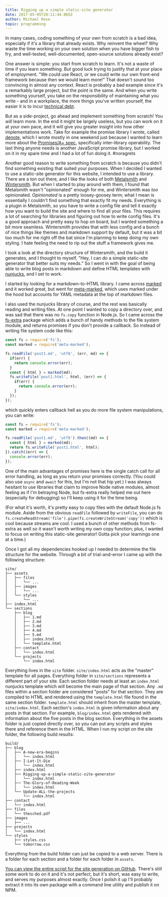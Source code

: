 ```yaml
---
title: Rigging up a simple static-site generator
date: 2017-05-05T20:11:44.065Z
author: Michael Rose
topic: programming
---
```


In many cases, coding something of your own from scratch is a bad idea, especially if it's a library that already exists. Why reinvent the wheel? Why waste the time working on your own solution when you have bigger fish to fry, and well-tested, well-documented, open-source solutions already exist?

One answer is simple: you start from scratch to learn. It's not a waste of time if you learn something. But good luck trying to justify that at your place of employment. "We could use React, or we could write our own front-end framework because then we would learn more!" That doesn't sound too convincing in almost any context. React is probably a bad example since it's a remarkably large project, but the point is the same. And when you write something yourself, you take on the responsibility of maintaining what you write - and in a workplace, the more things you've written yourself, the easier it is to incur [technical debt](https://en.wikipedia.org/wiki/Technical_debt).

But as a side-project, go ahead and implement something from scratch! You _will_ learn more. In the end it might be largely useless, but you can work on it at your own pace, and it will give you greater insight into how other implementations work. Take for example the promise library I wrote, called [denote](https://github.com/msrose/denote), which I wrote mostly in one weekend just because I wanted to learn more about the [Promises/A+ spec](https://promisesaplus.com/), specifically inter-library operability. The last thing anyone needs is another JavaScript promise library, but I worked on it in my spare time and I had a lot of fun doing it. #noragrets

Another good reason to write something from scratch is because you didn't find something existing that suited your purposes. When I decided I wanted to use a static-site generator for this website, I intended to use a library. There are a ton out there, and I like the looks of both [Metalsmith](http://www.metalsmith.io/) and [Wintersmith](http://wintersmith.io/). But when I started to play around with them, I found that Metalsmith wasn't "opinionated" enough for me, and Wintersmith was _too_ opinionated. _Opinionated_ is a pretty loosey-goosey term; what I mean is essentially I couldn't find something that exactly fit my needs. Everything is a plugin in Metalsmith, so you have to write a config file and tell it exactly how you want to build the site and where to find all your files. This requires a lot of searching for libraries and figuring out how to write config files. It's a good approach and pretty easy to hop on board, but I wanted something a bit more seamless. Wintersmith provides that with less config and a bunch of nice things like themes and markdown support by default, but it was a bit too much for me right off the bat since I'm planning to keep doing my own styling. I hate feeling the need to rip out the stuff a framework gives me.

I took a look at the directory structure of Wintersmith, and the build it generates, and I thought to myself, "Hey, I can do a simple static-site generator that better suits my needs." So I went in with the goal of being able to write blog posts in markdown and define HTML templates with [nunjucks](https://mozilla.github.io/nunjucks/), and I set to work.

I started by looking for a markdown-to-HTML library. I came across [marked](https://www.npmjs.com/package/marked) and it worked great, but went for [meta-marked](https://www.npmjs.com/package/meta-marked), which uses marked under the hood but accounts for YAML metadata at the top of markdown files.

I also used the nunjucks library of course, and the rest was basically reading and writing files. At one point I wanted to copy a directory over, and was sad that there was no `fs.copy` function in Node.js. So I came across the [fs-extra](https://www.npmjs.com/package/fs-extra) package which adds a bunch of handy methods to the file system module, and returns promises if you don't provide a callback. So instead of writing file system code like this:

```javascript
const fs = require('fs');
const marked = require('meta-marked');

fs.readFile('post1.md', 'utf8', (err, md) => {
  if(err) {
    return console.error(err);
  }
  const { html } = marked(md);
  fs.writeFile('post1.html', html, (err) => {
    if(err) {
      return console.error(err);
    }
  });
});
```

which quickly enters callback hell as you do more file system manipulations, you can write:

```javascript
const fs = require('fs');
const marked = require('meta-marked');

fs.readFile('post1.md', 'utf8').then((md) => {
  const { html } = marked(md);
  return fs.writeFile('post1.html', html);
}).catch((err) => {
  console.error(err);
});
```

One of the main advantages of promises here is the single catch call for all error handling, as long as you return your promises correctly. (You could also use `async` and `await` for this, but I'm not that hip yet.) I was always hesitant to use libraries that claim to improve Node native modules, almost feeling as if I'm betraying Node, but fs-extra really helped me out here (especially for debugging) so I'll keep using it for the time being.

(For what it's worth, it's pretty easy to copy files with the default Node.js fs module. Aside from the obvious `readFile` followed by `writeFile`, you can do `fs.createReadStream('file').pipe(fs.createWriteStream('copy'))` which is cool because streams are cool. I used a bunch of other methods from fs-extra as well so it wasn't worth writing my own copy function; plus, I wanted to focus on writing this static-site generator! Gotta pick your learnings one at a time.)

Once I got all my dependencies hooked up I needed to determine the file structure for the website. Through a bit of trial-and-error I came up with the following structure:

```
site/
├── assets
│   ├── files
│   │   └── ...
│   ├── images
│   │   └── ...
│   └── styles
│       └── ...
├── index.html
└── sections
    ├── blog
    │   ├── 1.md
    │   ├── 2.md
    │   ├── 3.md
    │   ├── 4.md
    │   ├── 5.md
    │   ├── index.html
    │   └── template.html
    ├── contact
    │   └── index.html
    └── projects
        └── index.html
```

Everything lives in the `site` folder. `site/index.html` acts as the "master" template for all pages. Everything folder in `site/sections` represents a different part of your site. Each section folder needs at least an `index.html` nunjucks template which will become the main page of that section. Any `.md` files within a section folder are considered "posts" for that section. They are compiled to HTML and rendered using the `template.html` file found in the same section folder. `template.html` should inherit from the master template, `site/index.html`. Each section's `index.html` is given information about any posts in that section. For example, `blog/index.html` gets rendered with information about the five posts in the blog section. Everything in the assets folder is just copied directly over, so you can put any scripts and styles there and reference them in the HTML. When I run my script on the site folder, the following build results:

```
build/
├── blog
│   ├── A-new-era-begins
│   │   └── index.html
│   ├── I-Let-It-Die
│   │   └── index.html
│   ├── index.html
│   ├── Rigging-up-a-simple-static-site-generator
│   │   └── index.html
│   ├── The-Glory-of-Reading-Week
│   │   └── index.html
│   └── Update-ALL-the-projects
│       └── index.html
├── contact
│   └── index.html
├── files
│   └── thesched.pdf
├── images
│   ├── ...
├── projects
│   └── index.html
└── styles
    ├── styles.css
    └── tomorrow.css
```

Everything from the build folder can just be copied to a web server. There is a folder for each section and a folder for each folder in `assets`.

[You can view the entire script for the site generation on GitHub](https://github.com/msrose/msrose.github.io/blob/e86fceece2d815a5b96b47e4335707ffb0ba7fd2/index.js). There's still some work to do on it and it's not perfect, but it's short, was easy to write, and serves my purposes almost exactly. Once I polish it up I'll probably extract it into its own package with a command line utility and publish it on NPM.

